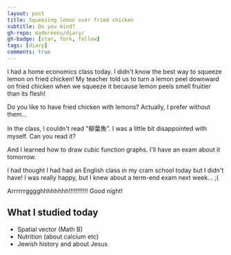 ```yaml
---
layout: post
title: Squeezing lemon over fried chicken
subtitle: Do you mind?
gh-repo: madoreenu/diary/
gh-badge: [star, fork, follow]
tags: [diary]
comments: true
---
```


I had a home economics class today.
I didn't know the best way to squeeze lemon on fried chicken!
My teacher told us to turn a lemon peel downward on fried chicken when we squeeze it because lemon peels smell fruitier than its flesh!

Do you like to have fried chicken with lemons?
Actually, I prefer without them...

In the class, I couldn't read "柳葉魚". I was a little bit disappointed with myself. Can you read it?

And I learned how to draw cubic function graphs.
I'll have an exam about it tomorrow.

I had thought I had had an English class in my cram school today but I didn't have!
I was really happy, but I knew about a term-end exam next week... ;(

Arrrrrrgggghhhhhhhh!!!!!!!!!!!
Good night!

## What I studied today

- Spatial vector (Math B)
- Nutrition (about calcium etc)
- Jewish history and about Jesus
